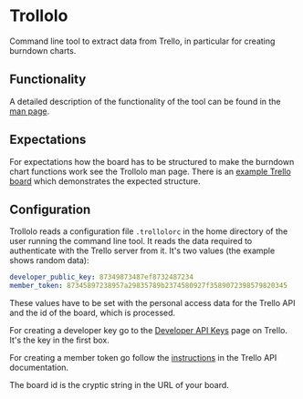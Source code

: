 # Trollolo

Command line tool to extract data from Trello, in particular for creating
burndown charts.

## Functionality

A detailed description of the functionality of the tool can be found in the
[man page](http://github.com/openSUSE/trollolo/blob/master/man/trollolo.1.md).

## Expectations

For expectations how the board has to be structured to make the burndown chart
functions work see the Trollolo man page. There is an
[example Trello board](https://trello.com/b/CRdddpdy/trollolo-testing-board)
which demonstrates the expected structure.

## Configuration

Trollolo reads a configuration file `.trollolorc` in the home directory of the
user running the command line tool. It reads the data required to authenticate
with the Trello server from it. It's two values (the example shows random data):

```yaml
developer_public_key: 87349873487ef8732487234
member_token: 87345897238957a29835789b2374580927f3589072398579820345
```

These values have to be set with the personal access data for the Trello API
and the id of the board, which is processed.

For creating a developer key go to the
[Developer API Keys](https://trello.com/1/appKey/generate) page on Trello. It's
the key in the first box.

For creating a member token go follow the
[instructions](https://trello.com/docs/gettingstarted/index.html#getting-a-token-from-a-user)
in the Trello API documentation.

The board id is the cryptic string in the URL of your board.
